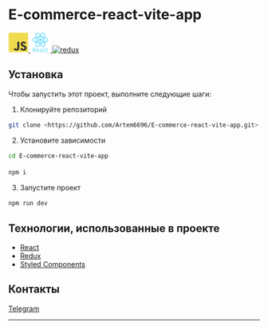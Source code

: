 

# E-commerce-react-vite-app



<p align="left">  <a href="https://developer.mozilla.org/en-US/docs/Web/JavaScript" target="_blank" rel="noreferrer"> <img src="https://raw.githubusercontent.com/devicons/devicon/master/icons/javascript/javascript-original.svg" alt="javascript" width="40" height="40"/> </a> <a href="https://reactjs.org/" target="_blank" rel="noreferrer"> <img src="https://raw.githubusercontent.com/devicons/devicon/master/icons/react/react-original-wordmark.svg" alt="react" width="40" height="40"/> </a>  <a href="https://redux.js.org/" target="_blank" rel="noreferrer"> <img src="https://cdn.worldvectorlogo.com/logos/redux.svg" alt="redux" width="40" height="40"/> </a>  </p>


## Установка

Чтобы запустить этот проект, выполните следующие шаги:

1. Клонируйте репозиторий
```bash
git clone <https://github.com/Artem6696/E-commerce-react-vite-app.git>
```

2. Установите зависимости
```bash
cd E-commerce-react-vite-app

npm i
```
3. Запустите проект

```bash
npm run dev
```



## Технологии, использованные в проекте

- [React](https://reactjs.org/)
- [Redux](https://redux.js.org/)
- [Styled Components](https://styled-components.com/)

## Контакты

[Telegram](https://t.me/rfcgbb)

---
